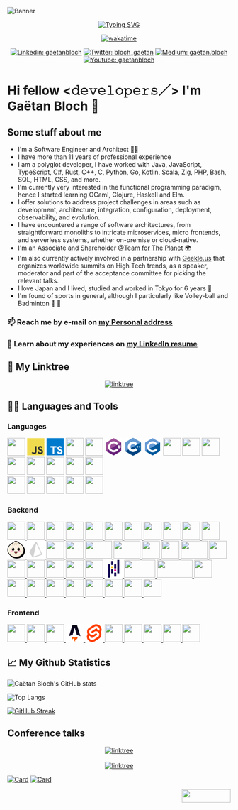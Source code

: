 ![Banner](https://i.imgur.com/XZQZcuv.png)

<p align="center"><a href="https://git.io/typing-svg"><img src="https://readme-typing-svg.demolab.com?font=Fira+Code&duration=1500&size=25&pause=1000&color=D81C28&center=true&vCenter=true&width=600&lines=Software+Engineer;Solutions+Architect;Polyglot Developer;International+Speaker;11%2B+years+of+professional+experience" alt="Typing SVG" /></a></p>

<div align="center">

[![wakatime](https://wakatime.com/badge/user/b822352f-1f93-440b-867b-c48c4b093191.svg)](https://wakatime.com/@b822352f-1f93-440b-867b-c48c4b093191)

[![Linkedin: gaetanbloch](https://img.shields.io/badge/-gaetanbloch-blue?style=flat-square&logo=Linkedin&logoColor=white&link=https://www.linkedin.com/in/gaetanbloch/)](https://www.linkedin.com/in/gaetanbloch/)
[![Twitter: bloch_gaetan](https://img.shields.io/twitter/follow/bloch_gaetan?style=social)](https://twitter.com/bloch_gaetan)
[![Medium: gaetan.bloch](https://img.shields.io/badge/-gaetan.bloch-black?style=flat-square&logo=Medium&logoColor=white&link=https://medium.com/@gaetan-bloch)](https://medium.com/@gaetan-bloch)
[![Youtube: gaetanbloch](https://img.shields.io/youtube/channel/views/UC_h7fif9giqiWYje11F1YMg?style=social)](https://www.youtube.com/channel/UC_h7fif9giqiWYje11F1YMg)


</div>

# Hi fellow <𝚍𝚎𝚟𝚎𝚕𝚘𝚙𝚎𝚛𝚜／> I'm Gaëtan Bloch 👋

## Some stuff about me

- I'm a Software Engineer and Architect 👨‍💻
- I have more than 11 years of professional experience
- I am a polyglot developer, I have worked with Java, JavaScript, TypeScript, C#, Rust, C++, C, Python, Go, Kotlin, Scala, Zig, PHP, Bash, SQL, HTML, CSS, and more.
- I'm currently very interested in the functional programming paradigm, hence I started learning OCaml, Clojure, Haskell and Elm.
- I offer solutions to address project challenges in areas such as development, architecture,
  integration, configuration, deployment, observability, and evolution.
- I have encountered a range of software architectures, from straightforward monoliths to intricate
  microservices, micro frontends, and serverless systems, whether on-premise or cloud-native.
- I'm an Associate and Shareholder @<a href="https://www.time-planet.com/en">Team for The Planet</a>
  🌍
- I'm also currently actively involved in a partnership with <a href="https://wwww.geekle.us">
  Geekle.us</a> that organizes worldwide summits on High Tech trends, as a speaker, moderator and
  part of the acceptance committee for picking the relevant talks.
- I love Japan and I lived, studied and worked in Tokyo for 6 years 🗼
- I'm found of sports in general, although I particularly like Volley-ball and Badminton 🏐 🏸

### 📫 Reach me by e-mail on [my Personal address](mailto:gbloch@gaetan-bloch.com)

### 📄 Learn about my experiences on [my LinkedIn resume](https://www.linkedin.com/in/gaetanbloch)

## 🌱 My Linktree

<p align="center">
<a href="https://linktr.ee/gbloch" target="_blank">
<img src="https://i.imgur.com/jsTidLM.png" alt="linktree" width="150" height="150"/>
</a>
</p>

## 👨‍💻 Languages and Tools

### Languages

<a href="https://dev.java/"><img src="https://www.vectorlogo.zone/logos/java/java-icon.svg" width="40" height="40"/></a>
<a href="https://www.javascript.com/"><img src="https://raw.githubusercontent.com/devicons/devicon/master/icons/javascript/javascript-original.svg" width="40" height="40"/></a>
<a href="https://www.typescriptlang.org/"><img src="https://raw.githubusercontent.com/devicons/devicon/master/icons/typescript/typescript-original.svg" width="40" height="40"/></a>
<a href="https://go.dev/doc/"><img src="https://www.vectorlogo.zone/logos/golang/golang-official.svg" width="40" height="40"/></a>
<a href="https://doc.rust-lang.org/rustdoc/what-is-rustdoc.html"><img src="https://www.vectorlogo.zone/logos/rust-lang/rust-lang-icon.svg" width="40" height="40"/></a>
<a href="https://learn.microsoft.com/en-us/dotnet/csharp/"><img src="https://raw.githubusercontent.com/devicons/devicon/master/icons/csharp/csharp-original.svg" width="40" height="40"/></a>
<a href="https://en.cppreference.com/w/cpp/language"><img src="https://raw.githubusercontent.com/devicons/devicon/master/icons/cplusplus/cplusplus-original.svg" width="40" height="40"/></a> 
<a href="https://learn.microsoft.com/en-us/cpp/c-language/"><img src="https://raw.githubusercontent.com/devicons/devicon/master/icons/c/c-original.svg" width="40" height="40"/></a>
<a href="https://www.python.org/doc/"><img src="https://www.vectorlogo.zone/logos/python/python-icon.svg" width="40" height="40"/></a>
<a href="https://kotlinlang.org/docs/home.html"><img src="https://www.vectorlogo.zone/logos/kotlinlang/kotlinlang-icon.svg" width="40" height="40"/></a>
<a href="https://docs.scala-lang.org/"><img src="https://www.vectorlogo.zone/logos/scala-lang/scala-lang-icon.svg" width="40" height="40"/></a>
<a href="https://ziglang.org/documentation/master/"><img src="https://www.vectorlogo.zone/logos/ziglang/ziglang-icon.svg" width="40" height="40"/></a>
<a href="https://www.php.net/manual/en/index.php"><img src="https://www.vectorlogo.zone/logos/php/php-icon.svg" width="40" height="40"/></a>
<a href="https://devdocs.io/bash/"><img src="https://www.vectorlogo.zone/logos/gnu_bash/gnu_bash-icon.svg" width="40" height="40"/></a>
<a href="https://developer.mozilla.org/en-US/docs/Web/HTML/Reference"><img src="https://www.vectorlogo.zone/logos/w3_html5/w3_html5-icon.svg" width="40" height="40"/></a>
<a href="https://developer.mozilla.org/en-US/docs/Web/CSS"><img src="https://www.vectorlogo.zone/logos/w3_css/w3_css-icon.svg" width="40" height="40"/></a>
<br/>
<a href="https://v2.ocaml.org/docs/"><img src="https://www.vectorlogo.zone/logos/ocaml/ocaml-icon.svg" width="40" height="40"/></a>
<a href="https://clojure.org/guides/learn/clojure"><img src="https://www.vectorlogo.zone/logos/clojure/clojure-icon.svg" width="40" height="40"/></a>
<a href="https://www.haskell.org/documentation/"><img src="https://www.vectorlogo.zone/logos/haskell/haskell-icon.svg" width="40" height="40"/></a>
<a href="https://elm-lang.org/docs"><img src="https://www.vectorlogo.zone/logos/elm-lang/elm-lang-icon.svg" width="40" height="40"/></a>
<a href="https://elixir-lang.org/docs.html"><img src="https://www.vectorlogo.zone/logos/elixir-lang/elixir-lang-icon.svg" width="40" height="40"/></a>

### Backend
<a href="#" target="_blank">
<img src="https://raw.githubusercontent.com/get-icon/geticon/master/icons/quarkus-icon.svg" width="40" height="40"/>
</a>

<a href="#">
<img src="https://www.vectorlogo.zone/logos/springio/springio-icon.svg" width="40" height="40"/>
</a>
<a href="#">
<img src="https://micronaut.io/wp-content/uploads/2021/06/sally-black-768x707.png" width="40" height="40"/>
</a>
<a href="#">
<img src="https://user-images.githubusercontent.com/12281454/211943562-1ed69d78-8745-4729-8864-6dcd40f3a172.svg" width="40" height="40"/>
</a>
<a href="#">
<img src="https://www.vectorlogo.zone/logos/hibernate/hibernate-icon.svg" width="40" height="40"/>
</a>
<a href="#">
<img src="https://raw.githubusercontent.com/AwesomeLogos/logomono/gh-pages/logos/resteasy.svg" width="40" height="40"/>
</a>
<a href="#">
<img src="https://upload.wikimedia.org/wikipedia/commons/c/c4/Vert.x_Logo.svg" width="40" height="40"/>
</a>
<a href="#">
<img src="https://www.vectorlogo.zone/logos/eclipse/eclipse-icon.svg" width="40" height="40"/>
</a>
<a href="#">
<img src="https://www.vectorlogo.zone/logos/nodejs/nodejs-icon.svg" width="40" height="40"/>
</a>
<a href="#">
<img src="https://www.vectorlogo.zone/logos/nestjs/nestjs-icon.svg" width="40" height="40"/>
</a>
<a href="#">
<img src="https://upload.wikimedia.org/wikipedia/commons/8/84/Deno.svg" width="40" height="40"/>
</a>
<a href="#">
<img src="https://raw.githubusercontent.com/bestofjs/bestofjs/master/apps/bestofjs-nextjs/public/logos/bun.svg" width="40" height="40"/>
</a>
<a href="#">
<img src="https://raw.githubusercontent.com/vscode-icons/vscode-icons/master/icons/file_type_prisma.svg" width="40" height="40"/>
</a>
<a href="#">
<img src="https://avatars.githubusercontent.com/u/108468352?s=48&v=4" width="40" height="40"/>
</a>
<a href="#">
<img src="https://raw.githubusercontent.com/gilbarbara/logos/main/logos/gin.svg" width="40" height="40"/>
</a>
<a href="#">
<img src="https://docs.airbrake.io/platforms/go/beego.png" width="60" height="40"/>
</a>
<a href="#">
<img src="https://upload.vectorlogo.zone/logos/fiberwiki/images/2a76306a-d074-4ae7-8694-c03bc03c6201.svg" width="60" height="40"/>
</a>
<a href="#">
<img src="https://raw.githubusercontent.com/zeromicro/zero-doc/main/doc/images/go-zero.png" width="40" height="40"/>
</a>
<a href="#">
<img src="https://encore.dev/assets/resources/go_kit.png" width="40" height="40"/>
</a>
<a href="#">
<img src="https://gorm.io/gorm.svg" width="60" height="40"/>
</a>
<a href="#">
<img src="https://raw.githubusercontent.com/detain/svg-logos/master/svg/t/tauri-1.svg" width="40" height="40"/>
</a>
<a href="#">
<img src="https://tokio.rs/img/icons/tokio.svg" width="40" height="40"/>
</a>
<a href="#">
<img src="https://www.vectorlogo.zone/logos/dieselrs/dieselrs-icon.svg" width="40" height="40"/>
</a>
<a href="#">
<img src="https://rocket.rs/v0.4/images/logo-boxed.png" width="40" height="40"/>
</a>
<a href="#">
<img src="https://www.vectorlogo.zone/logos/djangoproject/djangoproject-icon.svg" width="40" height="40"/>
</a>
<a href="#">
<img src="https://www.vectorlogo.zone/logos/pocoo_flask/pocoo_flask-icon.svg" width="40" height="40"/>
</a>
<a href="#">
<img src="https://raw.githubusercontent.com/devicons/devicon/master/icons/pandas/pandas-original.svg" width="40" height="40"/>
</a>
<a href="#">
<img src="https://pypi-camo.global.ssl.fastly.net/feaed7d398f1aa8b7b7bd67f9d3c450494cb2bf2/68747470733a2f2f7363726170792e6f72672f696d672f7363726170796c6f676f2e706e67" width="70" height="40"/>
</a>
<a href="#">
<img src="https://www.interviewbit.com/blog/wp-content/uploads/2021/09/bottle-framework.png" width="80" height="40"/>
</a>
<a href="#">
<img src="https://raw.githubusercontent.com/simple-icons/simple-icons/master/icons/aiohttp.svg" width="40" height="40"/>
</a>
<a href="#">
<img src="https://www.vectorlogo.zone/logos/numpy/numpy-icon.svg" width="40" height="40"/>
</a>
<a href="#">
<img src="https://www.vectorlogo.zone/logos/pytorch/pytorch-icon.svg" width="40" height="40"/>
</a>
<a href="#">
<img src="https://www.vectorlogo.zone/logos/tensorflow/tensorflow-icon.svg" width="40" height="40"/>
</a>
<a href="#">
<img src="https://raw.githubusercontent.com/valohai/ml-logos/master/scipy.svg" width="40" height="40"/>
</a>
<a href="#">
<img src="https://www.vectorlogo.zone/logos/dotnet/dotnet-icon.svg" width="40" height="40"/>
</a>
<a href="#">
<img src="https://upload.wikimedia.org/wikipedia/commons/e/ee/.NET_Core_Logo.svg" width="40" height="40"/>
</a>
<a href="#">
<img src="https://www.vectorlogo.zone/logos/laravel/laravel-icon.svg" width="40" height="40"/>
</a>
<a href="#">
<img src="https://seeklogo.com/images/S/symfony-logo-AA34C8FC16-seeklogo.com.png" width="40" height="40"/>
</a>

### Frontend
<a href="#">
<img src="https://www.vectorlogo.zone/logos/angular/angular-icon.svg" width="40" height="40"/>
</a>
<a href="#">
<img src="https://www.vectorlogo.zone/logos/reactjs/reactjs-icon.svg" width="40" height="40"/>
</a>
<a href="#">
<img src="https://www.vectorlogo.zone/logos/vuejs/vuejs-icon.svg" width="40" height="40"/>
</a>
<a href="#">
<img src="https://raw.githubusercontent.com/bestofjs/bestofjs/master/apps/bestofjs-nextjs/public/logos/astro.svg" width="40" height="40"/>
</a>
<a href="#">
<img src="https://raw.githubusercontent.com/devicons/devicon/master/icons/svelte/svelte-original.svg" width="40" height="40"/>
</a>
<a href="#">
<img src="https://raw.githubusercontent.com/gilbarbara/logos/main/logos/solidjs-icon.svg" width="40" height="40"/>
</a>
<a href="https://htmx.org/docs/">
<img src="https://styles.redditmedia.com/t5_2u59z4/styles/communityIcon_3wi5tbhd61181.png?width=256&s=5ede3220d9860ccb66b7a777e06f25274251b3ba" width="40" height="40"/>
</a>
<a href="#">
<img src="https://i.imgur.com/ZHaLw6p.png" width="40" height="40"/>
</a>
<a href="#">
<img src="https://i.imgur.com/K4Ze96N.jpg" width="40" height="40"/>
</a>
<a href="#">
<img src="https://www.vectorlogo.zone/logos/jquery/jquery-icon.svg" width="40" height="40"/>
</a>

[//]: # ()
[//]: # ()
[//]: # (<a href="https://www.java.com" target="_blank"><img src="https://raw.githubusercontent.com/devicons/devicon/master/icons/java/java-original.svg" alt="java" width="40" height="40"/></a>)

[//]: # (<a href="https://hibernate.org/" target="_blank"><img src="https://www.vectorlogo.zone/logos/hibernate/hibernate-icon.svg" alt="heroku" width="40" height="40"/></a>)

[//]: # (<a href="https://spring.io/" target="_blank"><img src="https://www.vectorlogo.zone/logos/springio/springio-icon.svg" alt="spring" width="40" height="40"/></a>)

[//]: # ()
[//]: # (<a href="https://www.typescriptlang.org/" target="_blank"><img src="https://raw.githubusercontent.com/devicons/devicon/master/icons/typescript/typescript-original.svg" alt="typescript" width="40" height="40"/></a>)

[//]: # (<a href="https://developer.mozilla.org/en-US/docs/Web/JavaScript" target="_blank"><img src="https://raw.githubusercontent.com/devicons/devicon/master/icons/javascript/javascript-original.svg" alt="javascript" width="40" height="40"/></a>)

[//]: # (<a href="https://angular.io" target="_blank"><img src="https://www.vectorlogo.zone/logos/angular/angular-icon.svg" alt="angular" width="40" height="40"/></a>)

[//]: # (<a href="https://reactjs.org/" target="_blank"><img src="https://raw.githubusercontent.com/devicons/devicon/master/icons/react/react-original-wordmark.svg" alt="react" width="40" height="40"/></a>)

[//]: # (<a href="https://nodejs.org" target="_blank"><img src="https://raw.githubusercontent.com/devicons/devicon/master/icons/nodejs/nodejs-original-wordmark.svg" alt="nodejs" width="40" height="40"/></a>)

[//]: # ()
[//]: # (<a href="https://kafka.apache.org/" target="_blank"><img src="https://www.vectorlogo.zone/logos/apache_kafka/apache_kafka-icon.svg" alt="kafka" width="40" height="40"/></a>)

[//]: # (<a href="https://www.docker.com/" target="_blank"><img src="https://raw.githubusercontent.com/devicons/devicon/master/icons/docker/docker-original-wordmark.svg" alt="docker" width="40" height="40"/></a>)

[//]: # (<a href="https://kubernetes.io" target="_blank"><img src="https://www.vectorlogo.zone/logos/kubernetes/kubernetes-icon.svg" alt="kubernetes" width="40" height="40"/></a>)

[//]: # (<a href="https://www.elastic.co/" target="_blank"><img src="https://www.vectorlogo.zone/logos/elastic/elastic-icon.svg" alt="elastic" width="40" height="40"/></a>)

[//]: # (<a href="https://www.mongodb.com/" target="_blank"><img src="https://raw.githubusercontent.com/devicons/devicon/master/icons/mongodb/mongodb-original-wordmark.svg" alt="mongodb" width="40" height="40"/></a>)

[//]: # (<a href="https://prometheus.io/" target="_blank"><img src="https://www.vectorlogo.zone/logos/prometheusio/prometheusio-icon.svg" alt="prometheus" width="40" height="40"/></a>)

[//]: # (<a href="https://grafana.com" target="_blank"><img src="https://www.vectorlogo.zone/logos/grafana/grafana-icon.svg" alt="grafana" width="40" height="40"/></a>)

[//]: # (<a href="https://github.com/" target="_blank"><img src="https://www.vectorlogo.zone/logos/github/github-icon.svg" alt="github" width="40" height="40"/></a>)

[//]: # (<a href="https://about.gitlab.com/" target="_blank"><img src="https://raw.githubusercontent.com/devicons/devicon/master/icons/gitlab/gitlab-original-wordmark.svg" alt="gitlab" width="40" height="40"/></a>)

[//]: # ()
[//]: # (<a href="https://www.amazon.com/" target="_blank"><img src="https://www.vectorlogo.zone/logos/amazon_aws/amazon_aws-icon.svg" alt="aws" width="40" height="40"/></a>)

[//]: # (<a href="https://developer.android.com" target="blank"><img src="https://www.vectorlogo.zone/logos/android/android-icon.svg" alt="android" width="40" height="40"/></a>)

[//]: # (<a href="https://www.ansible.com/" target="_blank"><img src="https://www.vectorlogo.zone/logos/ansible/ansible-icon.svg" alt="ansible" width="40" height="40"/></a>)

[//]: # (<a href="https://httpd.apache.org/"><img src="https://www.vectorlogo.zone/logos/apache/apache-icon.svg" alt="apache" width="40" height="40"/></a>)

[//]: # (<a href="https://azure.microsoft.com/en-in/" target="_blank" style="text-decoration:none"><img src="https://www.vectorlogo.zone/logos/microsoft_azure/microsoft_azure-icon.svg" alt="azure" width="40" height="40"/></a>)

[//]: # (<a href="https://www.gnu.org/software/bash/" target="_blank"><img src="https://www.vectorlogo.zone/logos/gnu_bash/gnu_bash-icon.svg" alt="bash" width="40" height="40"/></a>)

[//]: # (<a href="https://bitbucket.org/product" target="_blank"><img src="https://raw.githubusercontent.com/devicons/devicon/master/icons/bitbucket/bitbucket-original-wordmark.svg" alt="bitbucket" width="40" height="40"/></a>)

[//]: # (<a href="https://www.chaijs.com/" target="_blank"><img src="https://www.vectorlogo.zone/logos/chaijs/chaijs-icon.svg" alt="chai" width="40" height="40"/></a>)

[//]: # (<a href="https://circleci.com" target="_blank"><img src="https://www.vectorlogo.zone/logos/circleci/circleci-icon.svg" alt="circleci" width="40" height="40"/></a>)

[//]: # (<a href="https://concourse-ci.org/" target="_blank"><img src="https://www.vectorlogo.zone/logos/concourse-ci/concourse-ci-icon.svg" alt="concourse" width="40" height="40"/></a>)

[//]: # (<a href="https://www.cplusplus.com/" target="_blank"><img src="https://raw.githubusercontent.com/devicons/devicon/master/icons/cplusplus/cplusplus-original.svg" alt="cplusplus" width="40" height="40"/></a>)

[//]: # (<a href="https://www.w3schools.com/css/" target="_blank"><img src="https://raw.githubusercontent.com/devicons/devicon/master/icons/css3/css3-original-wordmark.svg" alt="css3" width="40" height="40"/></a>)

[//]: # (<a href="https://cucumber.io/" target="_blank"><img src="https://raw.githubusercontent.com/devicons/devicon/master/icons/cucumber/cucumber-plain-wordmark.svg" alt="cucumber" width="40" height="40"/></a>)

[//]: # (<a href="https://curl.se/" target="_blank"><img src="https://www.vectorlogo.zone/logos/curl_haxx/curl_haxx-ar21.svg" alt="curl" width="40" height="40"/></a>)

[//]: # (<a href="https://www.cypress.io" target="_blank"><img src="https://raw.githubusercontent.com/simple-icons/simple-icons/6e46ec1fc23b60c8fd0d2f2ff46db82e16dbd75f/icons/cypress.svg" alt="cypress" width="40" height="40"/></a>)

[//]: # (<a href="https://d3js.org/" target="_blank"><img src="https://raw.githubusercontent.com/devicons/devicon/master/icons/d3js/d3js-original.svg" alt="d3js" width="40" height="40"/></a>)

[//]: # (<a href="https://www.datadoghq.com/" target="_blank"><img src="https://www.vectorlogo.zone/logos/datadoghq/datadoghq-icon.svg" alt="datadog" width="40" height="40"/></a>)

[//]: # (<a href="https://firebase.google.com/" target="_blank"><img src="https://www.vectorlogo.zone/logos/firebase/firebase-icon.svg" alt="firebase" width="40" height="40"/></a><a href="https://cloud.google.com" target="_blank"><img src="https://www.vectorlogo.zone/logos/google_cloud/google_cloud-icon.svg" alt="gcp" width="40" height="40"/></a>)

[//]: # (<a href="https://git-scm.com/" target="_blank"><img src="https://www.vectorlogo.zone/logos/git-scm/git-scm-icon.svg" alt="git" width="40" height="40"/></a>)

[//]: # (<a href="https://analytics.google.com/analytics/web/#/" target="_blank"><img src="https://www.vectorlogo.zone/logos/google_analytics/google_analytics-icon.svg" alt="analytics" width="40" height="40"/></a>)

[//]: # (<a href="https://gradle.org/" target="_blank"><img src="https://raw.githubusercontent.com/devicons/devicon/master/icons/gradle/gradle-plain-wordmark.svg" alt="gradle" width="40" height="40"/></a>)

[//]: # (<a href="https://heroku.com" target="_blank"><img src="https://www.vectorlogo.zone/logos/heroku/heroku-icon.svg" alt="heroku" width="40" height="40"/></a>)

[//]: # (<a href="https://www.w3.org/html/" target="_blank"><img src="https://raw.githubusercontent.com/devicons/devicon/master/icons/html5/html5-original-wordmark.svg" alt="html5" width="40" height="40"/></a>)

[//]: # (<a href="https://www.jetbrains.com/idea/" target="_blank"><img src="https://raw.githubusercontent.com/devicons/devicon/master/icons/intellij/intellij-original.svg" alt="intellij" width="40" height="40"/></a>)

[//]: # (<a href="https://jasmine.github.io/" target="_blank"><img src="https://www.vectorlogo.zone/logos/jasmine/jasmine-icon.svg" alt="jasmine" width="40" height="40"/></a>)

[//]: # (<a href="https://www.jenkins.io" target="_blank"><img src="https://www.vectorlogo.zone/logos/jenkins/jenkins-icon.svg" alt="jenkins" width="40" height="40"/></a>)

[//]: # (<a href="https://www.jetbrains.com/" target="_blank"><img src="https://www.vectorlogo.zone/logos/jetbrains/jetbrains-icon.svg" alt="jetbrains" width="40" height="40"/></a>)

[//]: # (<a href="https://jestjs.io" target="_blank"><img src="https://www.vectorlogo.zone/logos/jestjsio/jestjsio-icon.svg" alt="jest" width="40" height="40"/></a>)

[//]: # (<a href="https://jfrog.com/" target="_blank"><img src="https://www.vectorlogo.zone/logos/jfrog/jfrog-ar21.svg" alt="jfrog" width="40" height="40"/></a>)

[//]: # (<a href="https://karma-runner.github.io/latest/index.html" target="_blank"><img src="https://raw.githubusercontent.com/detain/svg-logos/780f25886640cef088af994181646db2f6b1a3f8/svg/karma.svg" alt="karma" width="40" height="40"/></a> )

[//]: # (<a href="https://www.elastic.co/kibana" target="_blank"><img src="https://www.vectorlogo.zone/logos/elasticco_kibana/elasticco_kibana-icon.svg" alt="kibana" width="40" height="40"/></a>)

[//]: # (<a href="https://www.linux.org/" target="_blank"><img src="https://raw.githubusercontent.com/devicons/devicon/master/icons/linux/linux-original.svg" alt="linux" width="40" height="40"/></a>)

[//]: # (<a href="https://www.elastic.co/logstash" target="_blank"><img src="https://www.vectorlogo.zone/logos/elasticco_logstash/elasticco_logstash-icon.svg" alt="jetty" width="40" height="40"/></a>)

[//]: # (<a href="https://maven.apache.org/" target="_blank"><img src="https://brandeps.com/logo-download/M/Maven-logo-vector-01.svg" alt="maven" width="40" height="40"/></a>)

[//]: # (<a href="https://mochajs.org" target="_blank"><img src="https://www.vectorlogo.zone/logos/mochajs/mochajs-icon.svg" alt="mocha" width="40" height="40"/></a>)

[//]: # (<a href="https://www.mysql.com/" target="_blank"><img src="https://raw.githubusercontent.com/devicons/devicon/master/icons/mysql/mysql-original-wordmark.svg" alt="mysql" width="40" height="40"/></a>)

[//]: # (<a href="https://www.nagios.org/" target="_blank"><img src="https://www.vectorlogo.zone/logos/nagios/nagios-icon.svg" alt="nagios" width="40" height="40"/></a>)

[//]: # (<a href="https://www.nginx.com" target="_blank"><img src="https://raw.githubusercontent.com/devicons/devicon/master/icons/nginx/nginx-original.svg" alt="nginx" width="40" height="40"/></a>)

[//]: # (<a href="https://www.openshift.com/" target="_blank"><img src="https://www.vectorlogo.zone/logos/openshift/openshift-icon.svg" alt="openshift" width="40" height="40"/></a>)

[//]: # (<a href="https://tanzu.vmware.com/" target="_blank"><img src="https://www.vectorlogo.zone/logos/pivotalio/pivotalio-icon.svg" alt="pivotal" width="40" height="40"/></a>)

[//]: # (<a href="https://www.postgresql.org" target="_blank"><img src="https://raw.githubusercontent.com/devicons/devicon/master/icons/postgresql/postgresql-original-wordmark.svg" alt="postgresql" width="40" height="40"/></a>)

[//]: # (<a href="https://postman.com" target="_blank"><img src="https://www.vectorlogo.zone/logos/getpostman/getpostman-icon.svg" alt="postman" width="40" height="40"/></a>)

[//]: # (<a href="https://www.protractortest.org/#/" target="_blank"><img src="https://www.vectorlogo.zone/logos/protractortest/protractortest-icon.svg" alt="protractor" width="40" height="40"/></a>)

[//]: # (<a href="https://www.redhat.com/en" target="_blank"><img src="https://www.vectorlogo.zone/logos/redhat/redhat-icon.svg" alt="redhat" width="40" height="40"/></a><a href="https://redis.io" target="_blank"><img src="https://raw.githubusercontent.com/devicons/devicon/master/icons/redis/redis-original-wordmark.svg" alt="redis" width="40" height="40"/></a>)

[//]: # (<a href="https://redux.js.org" target="_blank"><img src="https://raw.githubusercontent.com/devicons/devicon/master/icons/redux/redux-original.svg" alt="redux" width="40" height="40"/></a>)

[//]: # (<a href="https://sass-lang.com" target="_blank"><img src="https://raw.githubusercontent.com/devicons/devicon/master/icons/sass/sass-original.svg" alt="sass" width="40" height="40"/></a>)

[//]: # (<a href="https://www.selenium.dev" target="_blank"><img src="https://raw.githubusercontent.com/detain/svg-logos/780f25886640cef088af994181646db2f6b1a3f8/svg/selenium-logo.svg" alt="selenium" width="40" height="40"/></a>)

[//]: # (<a href="https://sequelize.org/" target="_blank"><img src="https://www.vectorlogo.zone/logos/sequelizejs/sequelizejs-icon.svg" alt="sequelize" width="40" height="40"/></a>)

[//]: # (<a href="https://lucene.apache.org/solr/" target="_blank"><img src="https://www.vectorlogo.zone/logos/apache_solr/apache_solr-icon.svg" alt="solr" width="40" height="40"/></a>)

[//]: # (<a href="https://www.splunk.com/" target="_blank"><img src="https://www.vectorlogo.zone/logos/splunk/splunk-ar21.svg" alt="splunk" width="40" height="40"/></a>)

[//]: # (<a href="https://tailwindcss.com/" target="_blank"><img src="https://www.vectorlogo.zone/logos/tailwindcss/tailwindcss-icon.svg" alt="tailwind" width="40" height="40"/></a>)

[//]: # (<a href="https://www.terraform.io/" target="_blank"><img src="https://www.vectorlogo.zone/logos/terraformio/terraformio-icon.svg" alt="terraform" width="40" height="40"/></a>)

[//]: # (<a href="https://vuejs.org/" target="_blank"><img src="https://raw.githubusercontent.com/devicons/devicon/master/icons/vuejs/vuejs-original-wordmark.svg" alt="vuejs" width="40" height="40"/></a>)

[//]: # (<a href="https://webpack.js.org" target="_blank"><img src="https://www.vectorlogo.zone/logos/js_webpack/js_webpack-icon.svg" alt="webpack" width="40" height="40"/></a>)

[//]: # (<a href="https://zookeeper.apache.org/" target="_blank"><img src="https://www.vectorlogo.zone/logos/apache_zookeeper/apache_zookeeper-icon.svg" alt="zookeeper" width="40" height="40"/></a>)

## 📈 My Github Statistics

<p>

<!--![Gaëtan Bloch's GitHub stats](https://github-readme-stats.vercel.app/api?username=gaetanbloch&show_icons=true&theme=transparent&count_private=true&show=prs_merged,prs_merged_percentage)-->
![Gaëtan Bloch's GitHub stats](https://github-readme-stats.vercel.app/api?username=gaetanBloch&show_icons=true&theme=transparent&count_private=true&include_all_commits=true)

![Top Langs](https://github-readme-stats.vercel.app/api/top-langs/?username=gaetanBloch&layout=compact&theme=transparent&hide=css,less,scala)

<!--![Top Langs](https://github-readme-stats.vercel.app/api/top-langs/?username=gaetanbloch&layout=compact&theme=transparent)-->

[![GitHub Streak](https://github-readme-streak-stats.herokuapp.com?user=gaetanbloch&theme=tokyonight-duo&background=00000000)](https://git.io/streak-stats)

## Conference talks

<p align="center">


<a href="https://linktr.ee/gbloch" target="_blank">
<img src="https://i.ibb.co/3CqppQP/Frame-87.png" alt="linktree"/>
</a>
<br/>
<br/>
<a href="https://linktr.ee/gbloch" target="_blank">
<img src="https://i.imgur.com/7xDztgy.jpg" width="700" alt="linktree"/>
</a>




[![Card](https://github-readme-stats.vercel.app/api/pin/?username=gaetanbloch&repo=jhipster-geekle-demo&hide_border=true&theme=transparent)](https://github.com/gaetanBloch/jhipster-geekle-demo)
[![Card](https://github-readme-stats.vercel.app/api/pin/?username=gaetanbloch&repo=meal-order&hide_border=true&theme=transparent)](https://github.com/gaetanBloch/jhipster-geekle-demo)

</p>


<!-- Support -->
<a href="https://www.buymeacoffee.com/gbloch"> <img align="right" src="https://cdn.buymeacoffee.com/buttons/v2/default-yellow.png" height="30" width="110"/></a>

